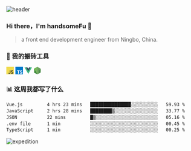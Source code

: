 ![header](https://raw.githubusercontent.com/fzq1998/fzq1998/master/header.png)

### Hi there，I'm handsomeFu 👋

> a front end development engineer from Ningbo, China.

### 🔧 我的搬砖工具
<code><img height="20" src="https://raw.githubusercontent.com/github/explore/80688e429a7d4ef2fca1e82350fe8e3517d3494d/topics/javascript/javascript.png" alt="javascript"></code>
<code><img height="20" src="https://raw.githubusercontent.com/github/explore/80688e429a7d4ef2fca1e82350fe8e3517d3494d/topics/typescript/typescript.png" alt="typescript"></code>
<code><img height="20" src="https://raw.githubusercontent.com/github/explore/80688e429a7d4ef2fca1e82350fe8e3517d3494d/topics/vue/vue.png" alt="vue"></code>
<code><img height="20" src="https://raw.githubusercontent.com/github/explore/80688e429a7d4ef2fca1e82350fe8e3517d3494d/topics/nodejs/nodejs.png" alt="nodejs"></code>



### 📊 这周我都写了什么
<!--START_SECTION:waka-->

```txt
Vue.js         4 hrs 23 mins   ███████████████░░░░░░░░░░   59.93 %
JavaScript     2 hrs 28 mins   ████████▒░░░░░░░░░░░░░░░░   33.77 %
JSON           22 mins         █▒░░░░░░░░░░░░░░░░░░░░░░░   05.16 %
.env file      1 min           ░░░░░░░░░░░░░░░░░░░░░░░░░   00.45 %
TypeScript     1 min           ░░░░░░░░░░░░░░░░░░░░░░░░░   00.25 %
```

<!--END_SECTION:waka-->


![expedition](https://raw.githubusercontent.com/fzq1998/fzq1998/master/expedition.gif)

